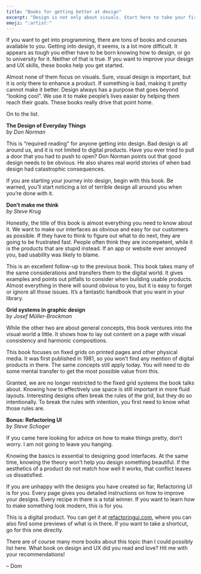 ```yaml
---
title: "Books for getting better at design"
excerpt: "Design is not only about visuals. Start here to take your first steps into becoming a better designer."
emoji: ":artist:"
---
```

If you want to get into programming, there are tons of books and courses available to you. Getting into design, it seems, is a lot more difficult. It appears as tough you either have to be born knowing how to design, or go to university for it. Neither of that is true. If you want to improve your design and UX skills, these books help you get started.

Almost none of them focus on visuals. Sure, visual design is important, but it is only there to enhance a product. If something is bad, making it pretty cannot make it better. Design always has a purpose that goes beyond “looking cool”. We use it to make people’s lives easier by helping them reach their goals. These books really drive that point home.

On to the list.


**The Design of Everyday Things**  
_by Don Norman_

This is “required reading” for anyone getting into design. Bad design is all around us, and it is not limited to digital products. Have you ever tried to pull a door that you had to push to open? Don Norman points out that good design needs to be obvious. He also shares real world stories of when bad design had catastrophic consequences.

If you are starting your journey into design, begin with this book. Be warned, you’ll start noticing a lot of terrible design all around you when you’re done with it.


**Don’t make me think**  
_by Steve Krug_

Honestly, the title of this book is almost everything you need to know about it. We want to make our interfaces as obvious and easy for our customers as possible. If they have to think to figure out what to do next, they are going to be frustrated fast. People often think they are incompetent, while it is the products that are stupid instead. If an app or website ever annoyed you, bad usability was likely to blame.

This is an excellent follow-up to the previous book. This book takes many of the same considerations and transfers them to the digital world. It gives examples and points out pitfalls to consider when building usable products. Almost everything in there will sound obvious to you, but it is easy to forget or ignore all those issues. It’s a fantastic handbook that you want in your library.


**Grid systems in graphic design**  
_by Josef Müller-Brockman_

While the other two are about general concepts, this book ventures into the visual world a little. It shows how to lay out content on a page with visual consistency and harmonic compositions.

This book focuses on fixed grids on printed pages and other physical media. It was first published in 1981, so you won’t find any mention of digital products in there. The same concepts still apply today. You will need to do some mental transfer to get the most possible value from this.

Granted, we are no longer restricted to the fixed grid systems the book talks about. Knowing how to effectively use space is still important in more fluid layouts. Interesting designs often break the rules of the grid, but they do so intentionally. To break the rules with intention, you first need to know what those rules are.


**Bonus: Refactoring UI**  
_by Steve Schoger_

If you came here looking for advice on how to make things pretty, don’t worry. I am not going to leave you hanging.

Knowing the basics is essential to designing good interfaces. At the same time, knowing the theory won’t help you design something beautiful. If the aesthetics of a product do not match how well it works, that conflict leaves us dissatisfied.

If you are unhappy with the designs you have created so far, Refactoring UI is for you. Every page gives you detailed instructions on how to improve your designs. Every recipe in there is a total winner. If you want to learn how to make something look modern, this is for you.

This is a digital product. You can get it at [refactoringui.com](https://refactoringui.com), where you can also find some previews of what is in there. If you want to take a shortcut, go for this one directly.


There are of course many more books about this topic than I could possibly list here. What book on design and UX did you read and love? Hit me with your recommendations!

– Dom